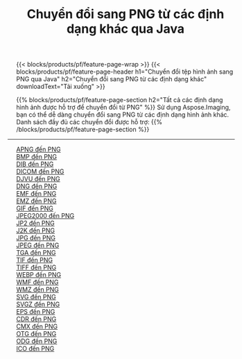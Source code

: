 ﻿---
title: Chuyển đổi sang PNG từ các định dạng khác qua Java 
weight: 3920
url: /vi/java/conversion/to/png 
lang: vi
langdirlevel: 2
locales: zh-hans,ja,it,ru,de,es,fr,nl,id,lt,pl,pt,vi,tr,ko,zh-hant,ar,hi,th,sv,cs,uk,he
description: Sử dụng Aspose.Imaging, bạn có thể dễ dàng chuyển đổi sang PNG từ các định dạng khác
---

{{< blocks/products/pf/feature-page-wrap >}}
{{< blocks/products/pf/feature-page-header h1="Chuyển đổi tệp hình ảnh sang PNG qua Java" h2="Chuyển đổi sang PNG từ các định dạng khác" downloadText="Tải xuống" >}}


{{% blocks/products/pf/feature-page-section  h2="Tất cả các định dạng hình ảnh được hỗ trợ để chuyển đổi từ PNG" %}}
Sử dụng Aspose.Imaging, bạn có thể dễ dàng chuyển đổi sang PNG từ các định dạng hình ảnh khác.
<br/>
Danh sách đầy đủ các chuyển đổi được hỗ trợ:
{{% /blocks/products/pf/feature-page-section %}}
<div class="container-fluid productfamilypage bg-gray">
    <div class="convertypes bg-gray agp-content section">
        <div class="container">
		<hr style="margin-left:-20px;"/>
		<div class="row other-converters">
		    <div class='col-md-2 other-converter remove-lp remove-rp'><a href="/imaging/vi/java/conversion/apng-to-png" >APNG đến PNG</a></div>
<div class='col-md-2 other-converter remove-lp remove-rp'><a href="/imaging/vi/java/conversion/bmp-to-png" >BMP đến PNG</a></div>
<div class='col-md-2 other-converter remove-lp remove-rp'><a href="/imaging/vi/java/conversion/dib-to-png" >DIB đến PNG</a></div>
<div class='col-md-2 other-converter remove-lp remove-rp'><a href="/imaging/vi/java/conversion/dicom-to-png" >DICOM đến PNG</a></div>
<div class='col-md-2 other-converter remove-lp remove-rp'><a href="/imaging/vi/java/conversion/djvu-to-png" >DJVU đến PNG</a></div>
<div class='col-md-2 other-converter remove-lp remove-rp'><a href="/imaging/vi/java/conversion/dng-to-png" >DNG đến PNG</a></div>
<div class='col-md-2 other-converter remove-lp remove-rp'><a href="/imaging/vi/java/conversion/emf-to-png" >EMF đến PNG</a></div>
<div class='col-md-2 other-converter remove-lp remove-rp'><a href="/imaging/vi/java/conversion/emz-to-png" >EMZ đến PNG</a></div>
<div class='col-md-2 other-converter remove-lp remove-rp'><a href="/imaging/vi/java/conversion/gif-to-png" >GIF đến PNG</a></div>
<div class='col-md-2 other-converter remove-lp remove-rp'><a href="/imaging/vi/java/conversion/jpeg2000-to-png" >JPEG2000 đến PNG</a></div>
<div class='col-md-2 other-converter remove-lp remove-rp'><a href="/imaging/vi/java/conversion/jp2-to-png" >JP2 đến PNG</a></div>
<div class='col-md-2 other-converter remove-lp remove-rp'><a href="/imaging/vi/java/conversion/j2k-to-png" >J2K đến PNG</a></div>
<div class='col-md-2 other-converter remove-lp remove-rp'><a href="/imaging/vi/java/conversion/jpg-to-png" >JPG đến PNG</a></div>
<div class='col-md-2 other-converter remove-lp remove-rp'><a href="/imaging/vi/java/conversion/jpeg-to-png" >JPEG đến PNG</a></div>
<div class='col-md-2 other-converter remove-lp remove-rp'><a href="/imaging/vi/java/conversion/tga-to-png" >TGA đến PNG</a></div>
<div class='col-md-2 other-converter remove-lp remove-rp'><a href="/imaging/vi/java/conversion/tif-to-png" >TIF đến PNG</a></div>
<div class='col-md-2 other-converter remove-lp remove-rp'><a href="/imaging/vi/java/conversion/tiff-to-png" >TIFF đến PNG</a></div>
<div class='col-md-2 other-converter remove-lp remove-rp'><a href="/imaging/vi/java/conversion/webp-to-png" >WEBP đến PNG</a></div>
<div class='col-md-2 other-converter remove-lp remove-rp'><a href="/imaging/vi/java/conversion/wmf-to-png" >WMF đến PNG</a></div>
<div class='col-md-2 other-converter remove-lp remove-rp'><a href="/imaging/vi/java/conversion/wmz-to-png" >WMZ đến PNG</a></div>
<div class='col-md-2 other-converter remove-lp remove-rp'><a href="/imaging/vi/java/conversion/svg-to-png" >SVG đến PNG</a></div>
<div class='col-md-2 other-converter remove-lp remove-rp'><a href="/imaging/vi/java/conversion/svgz-to-png" >SVGZ đến PNG</a></div>
<div class='col-md-2 other-converter remove-lp remove-rp'><a href="/imaging/vi/java/conversion/eps-to-png" >EPS đến PNG</a></div>
<div class='col-md-2 other-converter remove-lp remove-rp'><a href="/imaging/vi/java/conversion/cdr-to-png" >CDR đến PNG</a></div>
<div class='col-md-2 other-converter remove-lp remove-rp'><a href="/imaging/vi/java/conversion/cmx-to-png" >CMX đến PNG</a></div>
<div class='col-md-2 other-converter remove-lp remove-rp'><a href="/imaging/vi/java/conversion/otg-to-png" >OTG đến PNG</a></div>
<div class='col-md-2 other-converter remove-lp remove-rp'><a href="/imaging/vi/java/conversion/odg-to-png" >ODG đến PNG</a></div>
<div class='col-md-2 other-converter remove-lp remove-rp'><a href="/imaging/vi/java/conversion/ico-to-png" >ICO đến PNG</a></div>
                </div>
        </div>
    </div>
</div>
<br/>

